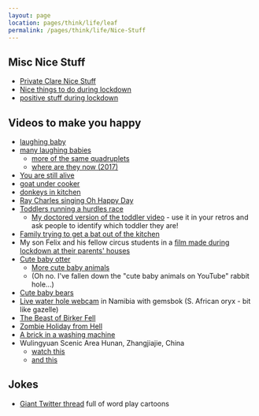 ```yaml
---
layout: page
location: pages/think/life/leaf
permalink: /pages/think/life/Nice-Stuff
---
```


## Misc Nice Stuff

- [Private Clare Nice Stuff](https://github.com/claresudbery/clare-tech/blob/master/organising/private/nice-stuff.md)
- [Nice things to do during lockdown](/pages/think/life/health-stuff/Covid#nice-things-to-do-during-lockdown)
- [positive stuff during lockdown](/pages/think/life/health-stuff/Covid#positive-stuff)

## Videos to make you happy

- [laughing baby](https://www.youtube.com/watch?v=p-DpKeDbpBU)
- [many laughing babies](https://www.youtube.com/watch?v=qBay1HrK8WU)
    - [more of the same quadruplets](https://www.youtube.com/watch?v=zZH0sNsaAz4)
    - [where are they now (2017)](https://www.huffpost.com/entry/laughing-quadruplets-now-in-high-school_n_58a5f7a6e4b045cd34bfb3bf)
- [You are still alive](https://www.instagram.com/reel/C-vyRx6ybg1/?igsh=bnN0MDNvZGd0NnI%3D)
- [goat under cooker](https://www.facebook.com/watch/?v=255153025785280)
- [donkeys in kitchen](https://twitter.com/oldhamvending/status/1325468674564698112?s=20)
- [Ray Charles singing Oh Happy Day](https://www.youtube.com/watch?v=wv5n_eCGkvM)
- [Toddlers running a hurdles race](https://twitter.com/FillWerrell/status/1358558415447093251?s=20)
    - [My doctored version of the toddler video](https://1drv.ms/u/s!Ai_8rS1F4L_uiJpM0t3F26onxyE4rg?e=2orNCa) - use it in your retros and ask people to identify which toddler they are!
- [Family trying to get a bat out of the kitchen](https://www.facebook.com/watch/?v=4328725070507983)
- My son Felix and his fellow circus students in a [film made during lockdown at their parents' houses](https://www.youtube.com/watch?v=QElwaOYX2Hs)
- [Cute baby otter](https://youtu.be/Yl6zZEHBHwE)
    - [More cute baby animals](https://www.youtube.com/watch?v=z8_PAuaQ9SE)
    - (Oh no. I've fallen down the "cute baby animals on YouTube" rabbit hole...)
- [Cute baby bears](https://www.youtube.com/watch?v=HCyzLlv3dNU)
- [Live water hole webcam](https://www.youtube.com/watch?v=ydYDqZQpim8) in Namibia with gemsbok (S. African oryx - bit like gazelle)
- [The Beast of Birker Fell](https://www.youtube.com/watch?v=5pF7rxjKD04)
- [Zombie Holiday from Hell](https://youtu.be/WLG4anfU218?si=2gyodrd9z4liVkTM)
- [A brick in a washing machine](https://youtu.be/dq6T5BojXc8?si=cFM9fOceJ3vNgjKU)
- Wulingyuan Scenic Area Hunan, Zhangjiajie, China 
  - [watch this](https://youtu.be/TAyOJ_deBVI)
  - [and this](https://youtu.be/GnqvJ18TchM)

## Jokes

- [Giant Twitter thread](https://twitter.com/Ciara87C/status/1368206672280293378?s=20) full of word play cartoons
